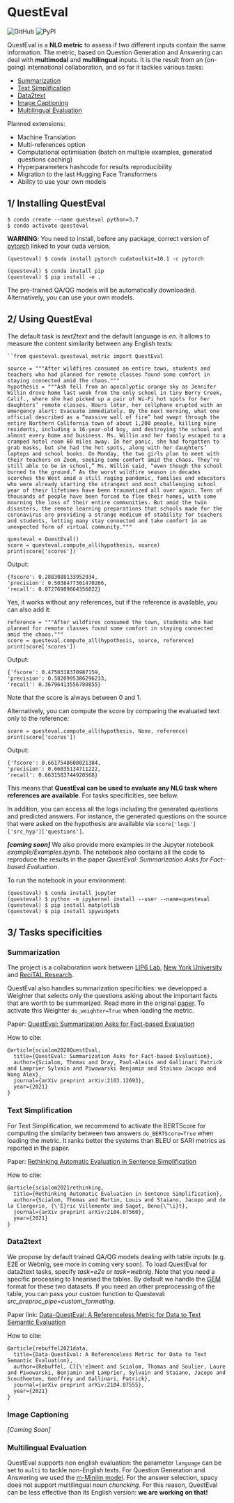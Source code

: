 # QuestEval
![GitHub](https://img.shields.io/github/license/recitalAI/QuestEval)
![PyPI](https://img.shields.io/pypi/v/questeval)

QuestEval is a **NLG metric** to assess if two different inputs contain the same information. The metric, based on Question Generation and Answering can deal with **multimodal** and **multilingual** inputs. 
It is the result from an (on-going) international collaboration, and so far it tackles various tasks:

- [Summarization](#summarization)
- [Text Simplification](#text-simplification)
- [Data2text](#data2text)
- [Image Captioning](#image-captioning)
- [Multilingual Evaluation](#multilingual-evaluation)


Planned extensions: 
- Machine Translation
- Multi-references option
- Computational optimisation (batch on multiple examples, generated questions caching)
- Hyperparameters hashcode for results reproducibility
- Migration to the last Hugging Face Transformers 
- Ability to use your own models

## 1/ Installing QuestEval
```
$ conda create --name questeval python=3.7
$ conda activate questeval
```
**WARNING**: You need to install, before any package, correct version of [pytorch](https://pytorch.org/get-started/locally/#start-locally) linked to your cuda version.
```
(questeval) $ conda install pytorch cudatoolkit=10.1 -c pytorch
```

```
(questeval) $ conda install pip
(questeval) $ pip install -e .
```

The pre-trained QA/QG models will be automatically downloaded. Alternatively, you can use your own models.

## 2/ Using QuestEval 

The default task is *text2text* and the default language is *en*. It allows to measure the content similarity between any English texts:

```
``from questeval.questeval_metric import QuestEval

source = """After wildfires consumed an entire town, students and teachers who had planned for remote classes found some comfort in staying connected amid the chaos."""
hypothesis = """Ash fell from an apocalyptic orange sky as Jennifer Willin drove home last week from the only school in tiny Berry Creek, Calif., where she had picked up a pair of Wi-Fi hot spots for her daughters’ remote classes. Hours later, her cellphone erupted with an emergency alert: Evacuate immediately. By the next morning, what one official described as a “massive wall of fire” had swept through the entire Northern California town of about 1,200 people, killing nine residents, including a 16-year-old boy, and destroying the school and almost every home and business. Ms. Willin and her family escaped to a cramped hotel room 60 miles away. In her panic, she had forgotten to grab masks, but she had the hot spots, along with her daughters’ laptops and school books. On Monday, the two girls plan to meet with their teachers on Zoom, seeking some comfort amid the chaos. They’re still able to be in school,” Ms. Willin said, “even though the school burned to the ground.” As the worst wildfire season in decades scorches the West amid a still raging pandemic, families and educators who were already starting the strangest and most challenging school year of their lifetimes have been traumatized all over again. Tens of thousands of people have been forced to flee their homes, with some mourning the loss of their entire communities. But amid the twin disasters, the remote learning preparations that schools made for the coronavirus are providing a strange modicum of stability for teachers and students, letting many stay connected and take comfort in an unexpected form of virtual community."""

questeval = QuestEval()
score = questeval.compute_all(hypothesis, source)
print(score['scores'])``
```
Output:
```
{fscore': 0.2883088133952934, 
'precision': 0.5038477301470266, 
'recall': 0.07276989664356022}
```

Yes, it works without any references, but if the reference is available, you can also add it:
```
reference = """After wildfires consumed the town, students who had planned for remote classes found some comfort in staying connected amid the chaos."""
score = questeval.compute_all(hypothesis, source, reference)
print(score['scores'])
```
Output:
```
{'fscore': 0.4750318370987159, 
'precision': 0.5820995386296233, 
'recall': 0.36796413556780855}
```
Note that the score is always between 0 and 1.

Alternatively, you can compute the score by comparing the evaluated text only to the reference: 
```
score = questeval.compute_all(hypothesis, None, reference)
print(score['scores'])
```
Output:
```
{'fscore': 0.6617548608021384, 
'precision': 0.66035134711222, 
'recall': 0.6631583744920568}
```
This means that **QuestEval can be used to evaluate any NLG task where references are available**.
For tasks specificities, see below. 

In addition, you can access all the logs including the generated questions and predicted answers. For instance, the generated questions on the source that were asked on the hypothesis are available via `score['logs']['src_hyp']['questions']`.

***[coming soon]*** We also provide more examples in the Jupyter notebook *example/Examples.ipynb*. The notebook also contains all the code to reproduce the results in the paper *QuestEval: Summarization Asks for Fact-based Evaluation*.

To run the notebook in your environment:

```
(questeval) $ conda install jupyter
(questeval) $ python -m ipykernel install --user --name=questeval
(questeval) $ pip install matplotlib
(questeval) $ pip install ipywidgets
```

## 3/ Tasks specificities

### Summarization
The project is a collaboration work between [LIP6 Lab](https://mlia.lip6.fr/), [New York University](https://wp.nyu.edu/ml2/) and [ReciTAL Research](https://recital.ai/en/research-development/).

QuestEval also handles summarization specificities: we developped a Weighter that selects only the questions asking about the important facts that are worth to be summarized. Read more in the original [paper](https://arxiv.org/abs/2103.12693). To activate this Weighter `do_weighter=True` when loading the metric.

Paper: [QuestEval: Summarization Asks for Fact-based Evaluation](https://arxiv.org/abs/2103.12693)

How to cite:
```
@article{scialom2020QuestEval,
  title={QuestEval: Summarization Asks for Fact-based Evaluation},
  author={Scialom, Thomas and Dray, Paul-Alexis and Gallinari Patrick and Lamprier Sylvain and Piwowarski Benjamin and Staiano Jacopo and Wang Alex},
  journal={arXiv preprint arXiv:2103.12693},
  year={2021}
}
```

### Text Simplification

For Text Simplification, we recommend to activate the BERTScore for computing the similarity between two answers `do_BERTScore=True` when loading the metric. It ranks better the systems than BLEU or SARI metrics as reported in the paper.

Paper: [Rethinking Automatic Evaluation in Sentence Simplification](https://arxiv.org/abs/2104.07560)

How to cite:
```
@article{scialom2021rethinking,
  title={Rethinking Automatic Evaluation in Sentence Simplification},
  author={Scialom, Thomas and Martin, Louis and Staiano, Jacopo and de la Clergerie, {\'E}ric Villemonte and Sagot, Beno{\^\i}t},
  journal={arXiv preprint arXiv:2104.07560},
  year={2021}
}
```
### Data2text

We propose by default trained QA/QG models dealing with table inputs (e.g. E2E or Webnlg, see more in coming very soon). To load QuestEval for data2text tasks, specify *task=e2e* or *task=webnlg*. Note that you need a specific processing to linearised the tables. By default we handle the [GEM](https://gem-benchmark.com/) format for these two datasets. If you need an other preprocessing of the table, you can pass your custom function to Questeval: *src_preproc_pipe=custom_formating*.

Paper link: [Data-QuestEval: A Referenceless Metric for Data to Text Semantic Evaluation](https://arxiv.org/abs/2104.07555)

How to cite:
```
@article{rebuffel2021data,
  title={Data-QuestEval: A Referenceless Metric for Data to Text Semantic Evaluation},
  author={Rebuffel, Cl{\'e}ment and Scialom, Thomas and Soulier, Laure and Piwowarski, Benjamin and Lamprier, Sylvain and Staiano, Jacopo and Scoutheeten, Geoffrey and Gallinari, Patrick},
  journal={arXiv preprint arXiv:2104.07555},
  year={2021}
}
```

### Image Captioning

*[Coming Soon]*

### Multilingual Evaluation

QuestEval supports non english evaluation: the parameter `language` can be set to `multi` to tackle non-English texts. For Question Generation and Answering we used the [m-Minilm model](https://github.com/microsoft/unilm/tree/master/minilm). For the answer selection, spacy does not support multilingual *noun chuncking*. For this reason, QuestEval can be less effective than its English version: **we are working on that!**



